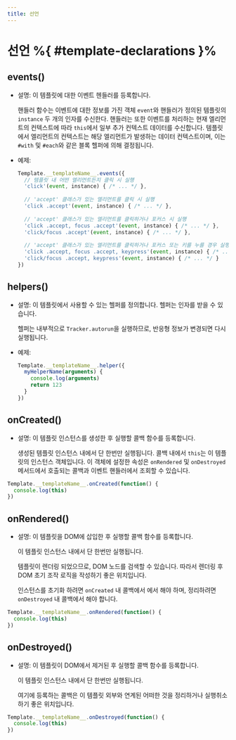 ```yaml
---
title: 선언
---
```


# 선언 %{ #template-declarations }%

## events()

- 설명: 이 템플릿에 대한 이벤트 헨들러를 등록합니다.

  핸들러 함수는 이벤트에 대한 정보를 가진 객체 `event`와 핸들러가 정의된 템플릿의 `instance` 두 개의 인자를 수신한다.
  핸들러는 또한 이벤트를 처리하는 현재 엘리먼트의 컨텍스트에 따라 `this`에서 일부 추가 컨텍스트 데이터를 수신합니다.
  템플릿에서 엘리먼트의 컨텍스트는 해당 엘리먼트가 발생하는 데이터 컨텍스트이며,
  이는 `#with` 및 `#each`와 같은 블록 헬퍼에 의해 결정됩니다.

- 예제:
  ```js
  Template.__templateName__.events({
    // 템플릿 내 어떤 엘리먼트든지 클릭 시 실행
    'click'(event, instance) { /* ... */ },
    
    // 'accept' 클래스가 있는 엘리먼트를 클릭 시 실행
    'click .accept'(event, instance) { /* ... */ },
    
    // 'accept' 클래스가 있는 엘리먼트를 클릭하거나 포커스 시 실행
    'click .accept, focus .accept'(event, instance) { /* ... */ },
    'click/focus .accept'(event, instance) { /* ... */ },
    
    // 'accept' 클래스가 있는 엘리먼트를 클릭하거나 포커스 또는 키를 누를 경우 실행
    'click .accept, focus .accept, keypress'(event, instance) { /* ... */ },
    'click/focus .accept, keypress'(event, instance) { /* ... */ }
  })
  ```

## helpers()

- 설명: 이 템플릿에서 사용할 수 있는 헬퍼를 정의합니다.
  헬퍼는 인자를 받을 수 있습니다.

  헬퍼는 내부적으로 `Tracker.autorun`을 실행하므로,
  반응형 정보가 변경되면 다시 실행됩니다.

- 예제:
  ```js
  Template.__templateName__.helper({
    myHelperName(arguments) {
      console.log(arguments)
      return 123
    }
  })
  ```

## onCreated()

- 설명: 이 템플릿 인스턴스를 생성한 후 실행할 콜백 함수를 등록합니다.

  생성된 템플릿 인스턴스 내에서 단 한번만 실행됩니다.
  콜백 내에서 `this`는 이 템플릿의 인스턴스 객체입니다.
  이 객체에 설정한 속성은 `onRendered` 및 `onDestroyed` 메서드에서 호출되는 콜백과 이벤트 핸들러에서 조회할 수 있습니다.

```js
Template.__templateName__.onCreated(function() {
  console.log(this)
})
```

## onRendered()

- 설명: 이 템플릿을 DOM에 삽입한 후 실행할 콜백 함수를 등록합니다.

  이 템플릿 인스턴스 내에서 단 한번만 실행됩니다.

  템플릿이 렌더링 되었으므로, DOM 노드를 검색할 수 있습니다.
  따라서 렌더링 후 DOM 초기 조작 로직을 작성하기 좋은 위치입니다.

  인스턴스를 초기화 하려면 `onCreated` 내 콜백에서 에서 해야 하며,
  정리하려면 `onDestroyed` 내 콜백에서 해야 합니다.

```js
Template.__templateName__.onRendered(function() {
  console.log(this)
})
```

## onDestroyed()

- 설명: 이 템플릿이 DOM에서 제거된 후 실행할 콜백 함수를 등록합니다.

  이 템플릿 인스턴스 내에서 단 한번만 실행됩니다.

  여기에 등록하는 콜백은 이 템플릿 외부와 연계된 어떠한 것을 정리하거나 실행취소하기 좋은 위치입니다.

```js
Template.__templateName__.onDestroyed(function() {
  console.log(this)
})
```










